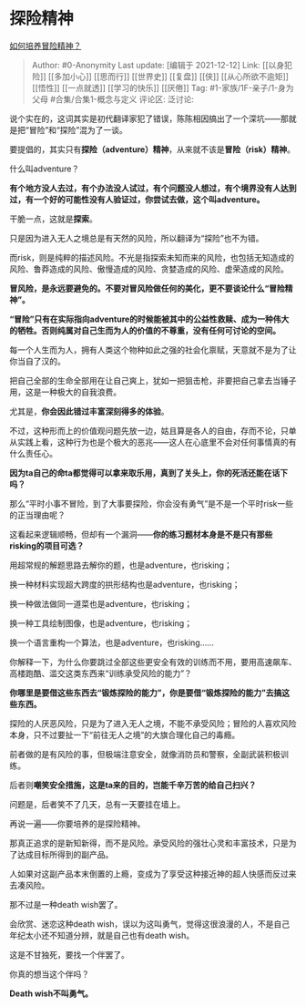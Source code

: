 # 探险精神
[如何培养冒险精神？](https://www.zhihu.com/question/23484943/answer/2267768704)

> Author: #0-Anonymity
> Last update: [编辑于 2021-12-12]
> Link: [[以身犯险]] [[多加小心]] [[思而行]] [[世界史]] [[复盘]] [[侠]] [[从心所欲不逾矩]] [[悟性]] [[一点就透]] [[学习的快乐]] [[厌倦]]
> Tag: #1-家族/1F-亲子/1-身为父母 #合集/合集1-概念与定义
> 评论区:
> 泛讨论:

说个实在的，这词其实是初代翻译家犯了错误，陈陈相因搞出了一个深坑——那就是把“冒险”和“探险”混为了一谈。

要提倡的，其实只有**探险（adventure）精神**，从来就不该是**冒险（risk）精神**。

什么叫adventure？

**有个地方没人去过，有个办法没人试过，有个问题没人想过，有个境界没有人达到过，有一个好的可能性没有人验证过，你尝试去做，这个叫adventure。**

干脆一点，这就是**探索**。

只是因为进入无人之境总是有天然的风险，所以翻译为“探险”也不为错。

而risk，则是纯粹的描述风险。不光是指探索未知而来的风险，也包括无知造成的风险、鲁莽造成的风险、傲慢造成的风险、贪婪造成的风险、虚荣造成的风险。

**冒风险，是永远要避免的。不要对冒风险做任何的美化，更不要谈论什么“冒险精神”。**

**“冒险”只有在实际指向adventure的时候能被其中的公益性救赎、成为一种伟大的牺牲。否则纯属对自己生而为人的价值的不尊重，没有任何可讨论的空间。**

每一个人生而为人，拥有人类这个物种如此之强的社会化禀赋，天意就不是为了让你当自了汉的。

把自己全部的生命全部用在让自己爽上，犹如一把狙击枪，非要把自己拿去当锤子用，这是一种极大的自我浪费。

尤其是，**你会因此错过丰富深刻得多的体验**。

不过，这种形而上的价值观问题先放一边，姑且算是各人的自由，存而不论，只单从实践上看，这种行为也是个极大的恶兆——这人在心底里不会对任何事情真的有什么责任心。

**因为ta自己的命ta都觉得可以拿来取乐用，真到了关头上，你的死活还能在话下吗？**

那么“平时小事不冒险，到了大事要探险，你会没有勇气”是不是一个平时risk一些的正当理由呢？

这看起来逻辑顺畅，但却有一个漏洞——**你的练习题材本身是不是只有那些risking的项目可选？**

用超常规的解题思路去解你的题，也是adventure，也risking；

换一种材料实现超大跨度的拱形结构也是adventure，也risking；

换一种做法做同一道菜也是adventure，也risking；

换一种工具绘制图像，也是adventure，也risking；

换一个语言重构一个算法，也是adventure，也risking……

你解释一下，为什么你要跳过全部这些更安全有效的训练而不用，要用高速飙车、高楼跑酷、滥交这类东西来“训练承受风险的能力”？

**你哪里是要借这些东西去“锻炼探险的能力”，你是要借“锻炼探险的能力”去搞这些东西。**

探险的人厌恶风险，只是为了进入无人之境，不能不承受风险；冒险的人喜欢风险本身，只不过要扯一下“前往无人之境”的大旗合理化自己的毒瘾。

前者做的是有风险的事，但极端注意安全，就像消防员和警察，全副武装积极训练。

后者则**嘲笑安全措施，这是ta来的目的，岂能千辛万苦的给自己扫兴？**

问题是，后者笑不了几天，总有一天要挂在墙上。

再说一遍——你要培养的是探险精神。

那真正追求的是新知新得，而不是风险。承受风险的强壮心灵和丰富技术，只是为了达成目标所得到的副产品。

人如果对这副产品本末倒置的上瘾，变成为了享受这种接近神的超人快感而反过来去凑风险。

那不过是一种death wish罢了。

会欣赏、迷恋这种death wish，误以为这叫勇气，觉得这很浪漫的人，不是自己年纪太小还不知道分辨，就是自己也有death wish。

这是不甘独死，要找一个伴罢了。

你真的想当这个伴吗？

**Death wish不叫勇气。**
